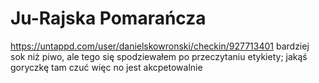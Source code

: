 # Ju-Rajska Pomarańcza
https://untappd.com/user/danielskowronski/checkin/927713401
bardziej sok niż piwo, ale tego się spodziewałem po przeczytaniu etykiety; jakąś goryczkę tam czuć więc no jest akcpetowalnie